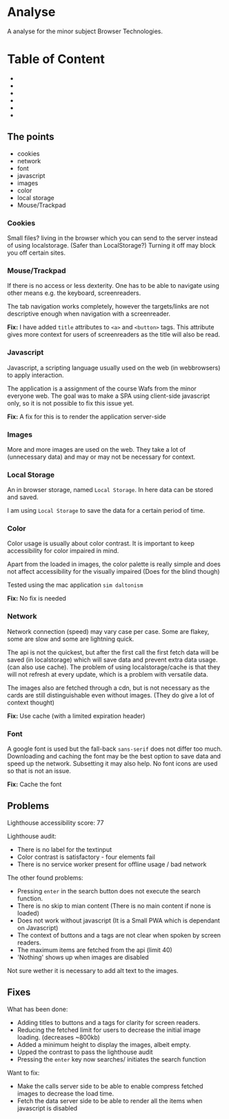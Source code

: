 # Analyse

A analyse for the minor subject Browser Technologies.

# Table of Content

- [](#mouse/trackpad)
- [](#javascript)
- [](#problems)
- [](#fixes)
- [](#)
- [](#)

## The points

- cookies
- network
- font
- javascript
- images
- color
- local storage
- Mouse/Trackpad

### Cookies

Small files? living in the browser which you can send to the server instead of using localstorage.
(Safer than LocalStorage?)
Turning it off may block you off certain sites.

### Mouse/Trackpad

If there is no access or less dexterity. One has to be able to navigate using other means e.g. the keyboard, screenreaders.

The tab navigation works completely, however the targets/links are not descriptive enough when navigation with a screenreader.

**Fix:** I have added `title` attributes to `<a>` and `<button>` tags. This attribute gives more context for users of screenreaders as the title will also be read.


### Javascript
Javascript, a scripting language usually used on the web (in webbrowsers) to apply interaction.

The application is a assignment of the course Wafs from the minor everyone web. The goal was to make a SPA using client-side javascript only, so it is not possible to fix this issue yet.

**Fix:** A fix for this is to render the application server-side




### Images
More and more images are used on the web.
They take a lot of (unnecessary data) and may or may not be necessary for context.



### Local Storage
An in browser storage, named `Local Storage`. In here data can be stored and saved.

I am using `Local Storage` to save the data for a certain period of time.

### Color
Color usage is usually about color contrast. It is important to keep accessibility for color impaired in mind.

Apart from the loaded in images, the color palette is really simple and does not affect accessibility for the visually impaired (Does for the blind though)

Tested using the mac application `sim daltonism`

**Fix:** No fix is needed

### Network
Network connection (speed) may vary case per case. Some are flakey, some are slow and some are lightning quick.

The api is not the quickest, but after the first call the first fetch data will be saved (in localstorage) which will save data and prevent extra data usage. (can also use cache). The problem of using localstorage/cache is that they will not refresh at every update, which is a problem with versatile data.

The images also are fetched through a cdn, but is not necessary as the cards are still distinguishable even without images. (They do give a lot of context thought)

**Fix:** Use cache (with a limited expiration header)

### Font
A google font is used but the fall-back `sans-serif` does not differ too much. Downloading and caching the font may be the best option to save data and speed up the network. Subsetting it may also help. No font icons are used so that is not an issue.

**Fix:** Cache the font

## Problems

Lighthouse accessibility score: 77

Lighthouse audit:
- There is no label for the textinput
- Color contrast is satisfactory - four elements fail
- There is no service worker present for offline usage / bad network

The other found problems:
- Pressing `enter` in the search button does not execute the search function.
- There is no skip to mian content (There is no main content if none is loaded)
- Does not work without javascript (It is a Small PWA which is dependant on Javascript)
- The context of buttons and a tags are not clear when spoken by screen readers.
- The maximum items are fetched from the api (limit 40)
- 'Nothing' shows up when images are disabled

Not sure wether it is necessary to add alt text to the images.

## Fixes

What has been done:
- Adding titles to buttons and a tags for clarity for screen readers.
- Reducing the fetched limit for users to decrease the initial image loading. (decreases ~800kb)
- Added a minimum height to display the images, albeit empty.
- Upped the contrast to pass the lighthouse audit
- Pressing the `enter` key now searches/ initiates the search function

Want to fix:

- Make the calls server side to be able to enable compress fetched images to decrease the load time.
- Fetch the data server side to be able to render all the items when javascript is disabled


